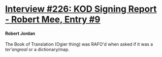 # [Interview #226: KOD Signing Report - Robert Mee, Entry #9](https://www.theoryland.com/intvmain.php?i=226#9)

#### Robert Jordan

The Book of Translation (Ogier thing) was RAFO'd when asked if it was a
*ter'angreal*
or a dictionary/map.

